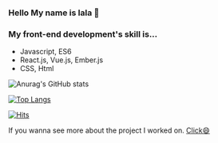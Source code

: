 ### Hello My name is lala 👋

### My front-end development's skill is...
- Javascript, ES6
- React.js, Vue.js, Ember.js
- CSS, Html

![Anurag's GitHub stats](https://github-readme-stats.vercel.app/api?username=sorie&show_icons=true&theme=radical)

[![Top Langs](https://github-readme-stats.vercel.app/api/top-langs/?username=sorie&layout=compact&theme=radical)](https://github.com/anuraghazra/github-readme-stats)

[![Hits](https://hits.seeyoufarm.com/api/count/incr/badge.svg?url=https%3A%2F%2Fgithub.com%2Fsorie&count_bg=%2343BCFF&title_bg=%23555555&icon=&icon_color=%23E7E7E7&title=hits&edge_flat=true)](https://hits.seeyoufarm.com)

If you wanna see more about the project I worked on. <a href="https://sorie.github.io/soland">Click😄</a>

<!--
**sorie/sorie** is a ✨ _special_ ✨ repository because its `README.md` (this file) appears on your GitHub profile.

Here are some ideas to get you started:

- 🔭 I’m currently working on ...
- 🌱 I’m currently learning ...
- 👯 I’m looking to collaborate on ...
- 🤔 I’m looking for help with ...
- 💬 Ask me about ...
- 📫 How to reach me: ...
- 😄 Pronouns: ...
- ⚡ Fun fact: ...
-->
